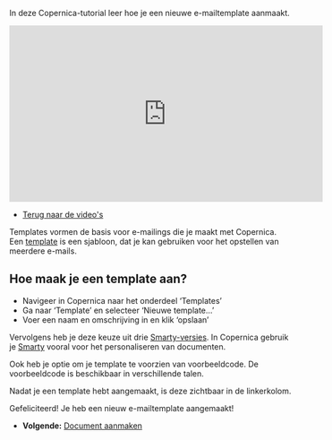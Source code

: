 In deze Copernica-tutorial leer hoe je een nieuwe e-mailtemplate
aanmaakt.

<iframe width="560" height="315" src="https://www.youtube.com/embed/d3wUPASnAKY" frameborder="0" allowfullscreen="allowfullscreen">  </iframe>

-   [Terug naar de video's](./video-tutorials.md "Video's")

Templates vormen de basis voor e-mailings die je maakt met Copernica.
Een [template](./getting-started-building-email-templates.md)
is een sjabloon, dat je kan gebruiken voor het opstellen van meerdere
e-mails.

Hoe maak je een template aan?
-----------------------------

-   Navigeer in Copernica naar het onderdeel ‘Templates’
-   Ga naar ‘Template’ en selecteer ‘Nieuwe template…’
-   Voer een naam en omschrijving in en klik ‘opslaan’

Vervolgens heb je deze keuze uit drie
[Smarty-versies](./smarty-2-vs-smarty-3.md).
In Copernica gebruik je [Smarty](./smarty.md)
vooral voor het personaliseren van documenten.

Ook heb je optie om je template te voorzien van voorbeeldcode. De
voorbeeldcode is beschikbaar in verschillende talen.

Nadat je een template hebt aangemaakt, is deze zichtbaar in de
linkerkolom.

Gefeliciteerd! Je heb een nieuw e-mailtemplate aangemaakt!

-   **Volgende:** [Document aanmaken](./emailings-creating-a-document.md "E-mailings: Document aanmaken")

